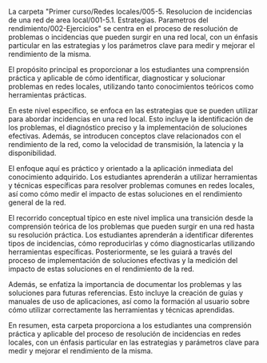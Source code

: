 La carpeta "Primer curso/Redes locales/005-5. Resolucion de incidencias de una red de area local/001-5.1. Estrategias. Parametros del rendimiento/002-Ejercicios" se centra en el proceso de resolución de problemas o incidencias que pueden surgir en una red local, con un énfasis particular en las estrategias y los parámetros clave para medir y mejorar el rendimiento de la misma. 

El propósito principal es proporcionar a los estudiantes una comprensión práctica y aplicable de cómo identificar, diagnosticar y solucionar problemas en redes locales, utilizando tanto conocimientos teóricos como herramientas prácticas.

En este nivel específico, se enfoca en las estrategias que se pueden utilizar para abordar incidencias en una red local. Esto incluye la identificación de los problemas, el diagnóstico preciso y la implementación de soluciones efectivas. Además, se introducen conceptos clave relacionados con el rendimiento de la red, como la velocidad de transmisión, la latencia y la disponibilidad.

El enfoque aquí es práctico y orientado a la aplicación inmediata del conocimiento adquirido. Los estudiantes aprenderán a utilizar herramientas y técnicas específicas para resolver problemas comunes en redes locales, así como cómo medir el impacto de estas soluciones en el rendimiento general de la red.

El recorrido conceptual típico en este nivel implica una transición desde la comprensión teórica de los problemas que pueden surgir en una red hasta su resolución práctica. Los estudiantes aprenderán a identificar diferentes tipos de incidencias, cómo reproducirlas y cómo diagnosticarlas utilizando herramientas específicas. Posteriormente, se les guiará a través del proceso de implementación de soluciones efectivas y la medición del impacto de estas soluciones en el rendimiento de la red.

Además, se enfatiza la importancia de documentar los problemas y las soluciones para futuras referencias. Esto incluye la creación de guías y manuales de uso de aplicaciones, así como la formación al usuario sobre cómo utilizar correctamente las herramientas y técnicas aprendidas.

En resumen, esta carpeta proporciona a los estudiantes una comprensión práctica y aplicable del proceso de resolución de incidencias en redes locales, con un énfasis particular en las estrategias y parámetros clave para medir y mejorar el rendimiento de la misma.
